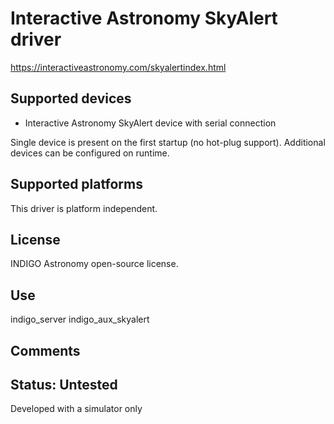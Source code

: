 # Interactive Astronomy SkyAlert driver

https://interactiveastronomy.com/skyalertindex.html

## Supported devices
* Interactive Astronomy SkyAlert device with serial connection

Single device is present on the first startup (no hot-plug support). Additional devices can be configured on runtime.

## Supported platforms

This driver is platform independent.

## License

INDIGO Astronomy open-source license.

## Use

indigo_server indigo_aux_skyalert

## Comments

## Status: Untested

Developed with a simulator only
